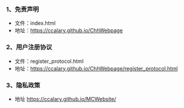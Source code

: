 ### 1、免责声明
* 文件：index.html
* 地址：https://ccalary.github.io/ChhWebpage
### 2、用户注册协议
* 文件：register_protocol.html
* 地址：https://ccalary.github.io/ChhWebpage/register_protocol.html

### 3、隐私政策
* 地址 https://ccalary.github.io/MCWebsite/
